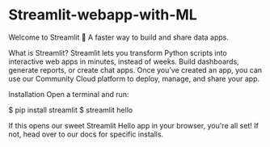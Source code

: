 # Streamlit-webapp-with-ML

Welcome to Streamlit 👋
A faster way to build and share data apps.

What is Streamlit?
Streamlit lets you transform Python scripts into interactive web apps in minutes, instead of weeks. Build dashboards, generate reports, or create chat apps. Once you’ve created an app, you can use our Community Cloud platform to deploy, manage, and share your app.

Installation
Open a terminal and run:

$ pip install streamlit
$ streamlit hello

If this opens our sweet Streamlit Hello app in your browser, you're all set! If not, head over to our docs for specific installs.
